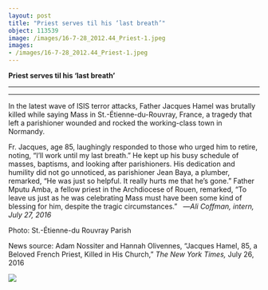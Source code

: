```yaml
---
layout: post
title: "Priest serves til his ‘last breath’"
object: 113539
image: /images/16-7-28_2012.44_Priest-1.jpeg
images:
- /images/16-7-28_2012.44_Priest-1.jpeg
---
```

**Priest serves til his ‘last breath’**

****

****

In the latest wave of ISIS terror attacks, Father Jacques Hamel was brutally killed while saying Mass in St.-Étienne-du-Rouvray, France, a tragedy that left a parishioner wounded and rocked the working-class town in Normandy.

Fr. Jacques, age 85, laughingly responded to those who urged him to retire, noting, “I’ll work until my last breath.” He kept up his busy schedule of masses, baptisms, and looking after parishioners. His dedication and humility did not go unnoticed, as parishioner Jean Baya, a plumber, remarked, “He was just so helpful. It really hurts me that he’s gone.” Father Mputu Amba, a fellow priest in the Archdiocese of Rouen, remarked, “To leave us just as he was celebrating Mass must have been some kind of blessing for him, despite the tragic circumstances.”   —*Ali Coffman, intern, July 27, 2016*

Photo: St.-Étienne-du Rouvray Parish

News source: Adam Nossiter and Hannah Olivennes, “Jacques Hamel, 85, a Beloved French Priest, Killed in His Church,” *The New York Times,* July 26, 2016

![]({{siteurl.base}}/images/16-7-28_2012.44_Priest-1.jpeg)
